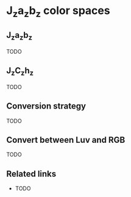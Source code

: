 # J<sub>z</sub>a<sub>z</sub>b<sub>z</sub> color spaces

## J<sub>z</sub>a<sub>z</sub>b<sub>z</sub>

TODO


## J<sub>z</sub>C<sub>z</sub>h<sub>z</sub>

TODO


## Conversion strategy

TODO


## Convert between Luv and RGB

TODO


## Related links

- TODO
